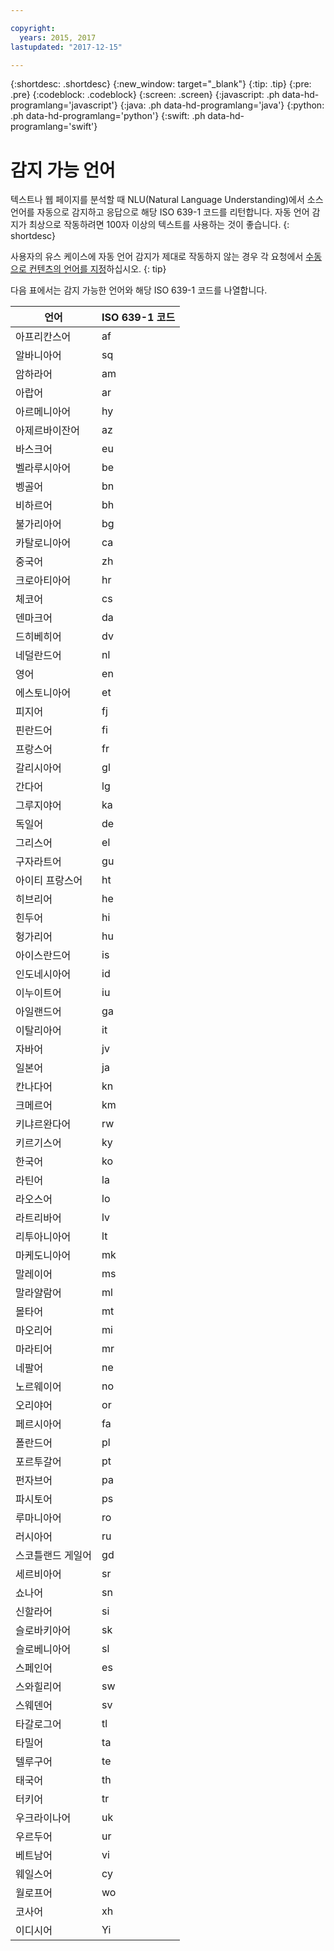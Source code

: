 ```yaml
---

copyright:
  years: 2015, 2017
lastupdated: "2017-12-15"

---
```


{:shortdesc: .shortdesc}
{:new_window: target="_blank"}
{:tip: .tip}
{:pre: .pre}
{:codeblock: .codeblock}
{:screen: .screen}
{:javascript: .ph data-hd-programlang='javascript'}
{:java: .ph data-hd-programlang='java'}
{:python: .ph data-hd-programlang='python'}
{:swift: .ph data-hd-programlang='swift'}

# 감지 가능 언어

텍스트나 웹 페이지를 분석할 때 NLU(Natural Language Understanding)에서 소스 언어를 자동으로 감지하고 응답으로 해당 ISO 639-1 코드를 리턴합니다. 자동 언어 감지가 최상으로 작동하려면 100자 이상의 텍스트를 사용하는 것이 좋습니다.
{: shortdesc}

사용자의 유스 케이스에 자동 언어 감지가 제대로 작동하지 않는 경우 각 요청에서 [수동으로 컨텐츠의 언어를 지정](/docs/services/natural-language-understanding/overriding-language-detection.html)하십시오.
{: tip}

다음 표에서는 감지 가능한 언어와 해당 ISO 639-1 코드를 나열합니다.

|언어        |ISO 639-1 코드|
|------------|------|
|아프리칸스어|af|
|알바니아어|sq|
|암하라어|am|
|아랍어|ar|
|아르메니아어|hy|
|아제르바이잔어|az|
|바스크어|eu|
|벨라루시아어|be|
|벵골어|bn|
|비하르어|bh|
|불가리아어|bg|
|카탈로니아어|ca|
|중국어|zh|
|크로아티아어|hr|
|체코어|cs|
|덴마크어|da|
|드히베히어|dv|
|네덜란드어|nl|
|영어|en|
|에스토니아어|et|
|피지어|fj|
|핀란드어|fi|
|프랑스어|fr|
|갈리시아어|gl|
|간다어|lg|
|그루지야어|ka|
|독일어|de|
|그리스어|el|
|구자라트어|gu|
|아이티 프랑스어|ht|
|히브리어|he|
|힌두어|hi|
|헝가리어|hu|
|아이스란드어|is|
|인도네시아어|id|
|이누이트어|iu|
|아일랜드어|ga|
|이탈리아어|it|
|자바어|jv|
|일본어|ja|
|칸나다어|kn|
|크메르어|km|
|키냐르완다어|rw|
|키르기스어|ky|
|한국어|ko|
|라틴어|la|
|라오스어|lo|
|라트리바어|lv|
|리투아니아어|lt|
|마케도니아어|mk|
|말레이어|ms|
|말라얄람어|ml|
|몰타어|mt|
|마오리어|mi|
|마라티어|mr|
|네팔어|ne|
|노르웨이어|no|
|오리야어|or|
|페르시아어|fa|
|폴란드어|pl|
|포르투갈어|pt|
|펀자브어|pa|
|파시토어|ps|
|루마니아어|ro|
|러시아어|ru|
|스코틀랜드 게일어|gd|
|세르비아어|sr|
|쇼나어|sn|
|신할라어|si|
|슬로바키아어|sk|
|슬로베니아어|sl|
|스페인어|es|
|스와힐리어|sw|
|스웨덴어|sv|
|타갈로그어|tl|
|타밀어|ta|
|텔루구어|te|
|태국어|th|
|터키어|tr|
|우크라이나어|uk|
|우르두어|ur|
|베트남어|vi|
|웨일스어|cy|
|월로프어|wo|
|코사어|xh|
|이디시어|Yi|
